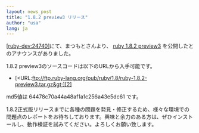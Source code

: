 ```yaml
---
layout: news_post
title: "1.8.2 preview3 リリース"
author: "usa"
lang: ja
---
```


[\[ruby-dev:24740\]][1]にて、まつもとさんより、 [ruby 1.8.2 preview3][2]
を公開したとのアナウンスがありました。

1\.8.2 preview3のソースコードは以下のURLから入手可能です。

* [&lt;URL:ftp://ftp.ruby-lang.org/pub/ruby/1.8/ruby-1.8.2-preview3.tar.gz&gt;][2]

md5値は 64478c70a44a48af1a1c256a43e5dc61 です。

1\.8.2正式版リリースまでに各種の問題を発見・修正するため、様々な環境での問題点のレポートをお待ちしております。興味と余力のある方は、ぜひインストールし、動作検証を試みてください。よろしくお願い致します。



[1]: http://blade.nagaokaut.ac.jp/cgi-bin/scat.rb/ruby/ruby-dev/24740
[2]: ftp://ftp.ruby-lang.org/pub/ruby/1.8/ruby-1.8.2-preview3.tar.gz
